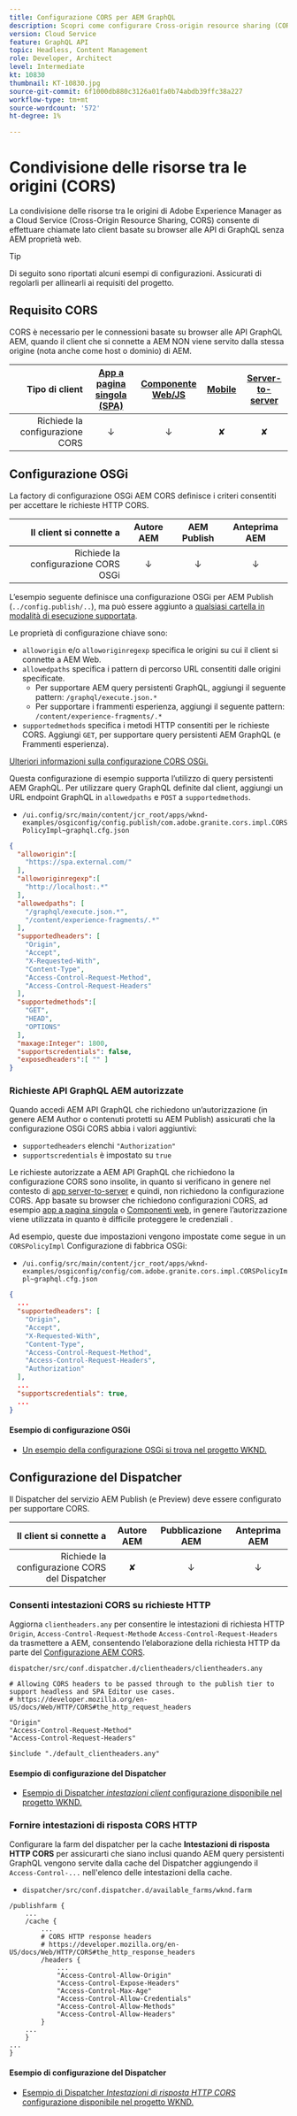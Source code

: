 ```yaml
---
title: Configurazione CORS per AEM GraphQL
description: Scopri come configurare Cross-origin resource sharing (CORS) per l’utilizzo con AEM GraphQL.
version: Cloud Service
feature: GraphQL API
topic: Headless, Content Management
role: Developer, Architect
level: Intermediate
kt: 10830
thumbnail: KT-10830.jpg
source-git-commit: 6f1000db880c3126a01fa0b74abdb39ffc38a227
workflow-type: tm+mt
source-wordcount: '572'
ht-degree: 1%

---
```



# Condivisione delle risorse tra le origini (CORS)

La condivisione delle risorse tra le origini di Adobe Experience Manager as a Cloud Service (Cross-Origin Resource Sharing, CORS) consente di effettuare chiamate lato client basate su browser alle API di GraphQL senza AEM proprietà web.

>[!TIP]
>
> Di seguito sono riportati alcuni esempi di configurazioni. Assicurati di regolarli per allinearli ai requisiti del progetto.

## Requisito CORS

CORS è necessario per le connessioni basate su browser alle API GraphQL AEM, quando il client che si connette a AEM NON viene servito dalla stessa origine (nota anche come host o dominio) di AEM.

| Tipo di client | [App a pagina singola (SPA)](../spa.md) | [Componente Web/JS](../web-component.md) | [Mobile](../mobile.md) | [Server-to-server](../server-to-server.md) |
|----------------------------:|:---------------------:|:-------------:|:---------:|:----------------:|
| Richiede la configurazione CORS | ↓ | ↓ | ✘ | ✘ |

## Configurazione OSGi

La factory di configurazione OSGi AEM CORS definisce i criteri consentiti per accettare le richieste HTTP CORS.

| Il client si connette a | Autore AEM | AEM Publish | Anteprima AEM |
|-------------------------------------:|:----------:|:-------------:|:-------------:|
| Richiede la configurazione CORS OSGi | ↓ | ↓ | ↓ |


L’esempio seguente definisce una configurazione OSGi per AEM Publish (`../config.publish/..`), ma può essere aggiunto a [qualsiasi cartella in modalità di esecuzione supportata](https://experienceleague.adobe.com/docs/experience-manager-cloud-service/content/implementing/deploying/configuring-osgi.html#runmode-resolution).

Le proprietà di configurazione chiave sono:

+ `alloworigin` e/o `alloworiginregexp` specifica le origini su cui il client si connette a AEM Web.
+ `allowedpaths` specifica i pattern di percorso URL consentiti dalle origini specificate.
   + Per supportare AEM query persistenti GraphQL, aggiungi il seguente pattern: `/graphql/execute.json.*`
   + Per supportare i frammenti esperienza, aggiungi il seguente pattern: `/content/experience-fragments/.*`
+ `supportedmethods` specifica i metodi HTTP consentiti per le richieste CORS. Aggiungi `GET`, per supportare query persistenti AEM GraphQL (e Frammenti esperienza).

[Ulteriori informazioni sulla configurazione CORS OSGi.](https://experienceleague.adobe.com/docs/experience-manager-learn/foundation/security/understand-cross-origin-resource-sharing.html)

Questa configurazione di esempio supporta l’utilizzo di query persistenti AEM GraphQL. Per utilizzare query GraphQL definite dal client, aggiungi un URL endpoint GraphQL in `allowedpaths` e `POST` a `supportedmethods`.

+ `/ui.config/src/main/content/jcr_root/apps/wknd-examples/osgiconfig/config.publish/com.adobe.granite.cors.impl.CORSPolicyImpl~graphql.cfg.json`

```json
{
  "alloworigin":[
    "https://spa.external.com/"
  ],
  "alloworiginregexp":[
    "http://localhost:.*"
  ],
  "allowedpaths": [
    "/graphql/execute.json.*",
    "/content/experience-fragments/.*"
  ],
  "supportedheaders": [
    "Origin",
    "Accept",
    "X-Requested-With",
    "Content-Type",
    "Access-Control-Request-Method",
    "Access-Control-Request-Headers"
  ],
  "supportedmethods":[
    "GET",
    "HEAD",
    "OPTIONS"
  ],
  "maxage:Integer": 1800,
  "supportscredentials": false,
  "exposedheaders":[ "" ]
}
```

### Richieste API GraphQL AEM autorizzate

Quando accedi AEM API GraphQL che richiedono un’autorizzazione (in genere AEM Author o contenuti protetti su AEM Publish) assicurati che la configurazione OSGi CORS abbia i valori aggiuntivi:

+ `supportedheaders` elenchi `"Authorization"`
+ `supportscredentials` è impostato su `true`

Le richieste autorizzate a AEM API GraphQL che richiedono la configurazione CORS sono insolite, in quanto si verificano in genere nel contesto di [app server-to-server](../server-to-server.md) e quindi, non richiedono la configurazione CORS. App basate su browser che richiedono configurazioni CORS, ad esempio [app a pagina singola](../spa.md) o [Componenti web](../web-component.md), in genere l’autorizzazione viene utilizzata in quanto è difficile proteggere le credenziali .

Ad esempio, queste due impostazioni vengono impostate come segue in un `CORSPolicyImpl` Configurazione di fabbrica OSGi:

+ `/ui.config/src/main/content/jcr_root/apps/wknd-examples/osgiconfig/config/com.adobe.granite.cors.impl.CORSPolicyImpl~graphql.cfg.json`

```json
{ 
  ...
  "supportedheaders": [
    "Origin",
    "Accept",
    "X-Requested-With",
    "Content-Type",
    "Access-Control-Request-Method",
    "Access-Control-Request-Headers",
    "Authorization"
  ],
  ...
  "supportscredentials": true,
  ...
}
```

#### Esempio di configurazione OSGi

+ [Un esempio della configurazione OSGi si trova nel progetto WKND.](https://github.com/adobe/aem-guides-wknd/blob/main/ui.config/src/main/content/jcr_root/apps/wknd/osgiconfig/config.publish/com.adobe.granite.cors.impl.CORSPolicyImpl~wknd-graphql.cfg.json)

## Configurazione del Dispatcher

Il Dispatcher del servizio AEM Publish (e Preview) deve essere configurato per supportare CORS.

| Il client si connette a | Autore AEM | Pubblicazione AEM | Anteprima AEM |
|-------------------------------------:|:----------:|:-------------:|:-------------:|
| Richiede la configurazione CORS del Dispatcher | ✘ | ↓ | ↓ |

### Consenti intestazioni CORS su richieste HTTP

Aggiorna `clientheaders.any` per consentire le intestazioni di richiesta HTTP `Origin`,  `Access-Control-Request-Method`e `Access-Control-Request-Headers` da trasmettere a AEM, consentendo l’elaborazione della richiesta HTTP da parte del [Configurazione AEM CORS](#osgi-configuration).

`dispatcher/src/conf.dispatcher.d/clientheaders/clientheaders.any`

```
# Allowing CORS headers to be passed through to the publish tier to support headless and SPA Editor use cases.
# https://developer.mozilla.org/en-US/docs/Web/HTTP/CORS#the_http_request_headers

"Origin"
"Access-Control-Request-Method"
"Access-Control-Request-Headers"

$include "./default_clientheaders.any"
```

#### Esempio di configurazione del Dispatcher

+ [Esempio di Dispatcher _intestazioni client_ configurazione disponibile nel progetto WKND.](https://github.com/adobe/aem-guides-wknd/blob/main/dispatcher/src/conf.dispatcher.d/clientheaders/clientheaders.any#L10-L12)


### Fornire intestazioni di risposta CORS HTTP

Configurare la farm del dispatcher per la cache **Intestazioni di risposta HTTP CORS** per assicurarti che siano inclusi quando AEM query persistenti GraphQL vengono servite dalla cache del Dispatcher aggiungendo il `Access-Control-...` nell&#39;elenco delle intestazioni della cache.

+ `dispatcher/src/conf.dispatcher.d/available_farms/wknd.farm`

```
/publishfarm {
    ...
    /cache {
        ...
        # CORS HTTP response headers
        # https://developer.mozilla.org/en-US/docs/Web/HTTP/CORS#the_http_response_headers
        /headers {
            ...
            "Access-Control-Allow-Origin"
            "Access-Control-Expose-Headers"
            "Access-Control-Max-Age"
            "Access-Control-Allow-Credentials"
            "Access-Control-Allow-Methods"
            "Access-Control-Allow-Headers"
        }
    ...
    }
...
}
```

#### Esempio di configurazione del Dispatcher

+ [Esempio di Dispatcher _Intestazioni di risposta HTTP CORS_ configurazione disponibile nel progetto WKND.](https://github.com/adobe/aem-guides-wknd/blob/main/dispatcher/src/conf.dispatcher.d/available_farms/wknd.farm#L109-L114)
